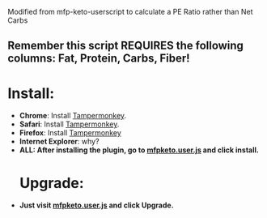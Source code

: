 Modified from mfp-keto-userscript to calculate a PE Ratio rather than Net Carbs

<h2>Remember this script <b>REQUIRES</b> the following columns: Fat, Protein, Carbs, Fiber!</h2>

<h1>Install:</h1>
<ul>
<li><b>Chrome</b>: Install <a href="https://chrome.google.com/webstore/detail/dhdgffkkebhmkfjojejmpbldmpobfkfo">Tampermonkey</a>.</li>
<li><b>Safari</b>: Install <a href="https://tampermonkey.net/?ext=dhdg&browser=safari">Tampermonkey</a>.</li>
<li><b>Firefox</b>: Install <a href="https://addons.mozilla.org/en-US/firefox/addon/tampermonkey/">Tampermonkey</a></li>
<li><b>Internet Explorer</b>: why?</li>
<li><b>ALL: After installing the plugin, go to <a href="https://github.com/frankamedic/mfp-pe-userscript/blob/master/mfppe.user.js">mfpketo.user.js</a> and click install.

<h1>Upgrade:</h1>
<li>Just visit <a href="https://github.com/frankamedic/mfp-pe-userscript/blob/master/mfppe.user.js">mfpketo.user.js</a> and click Upgrade.</li>
